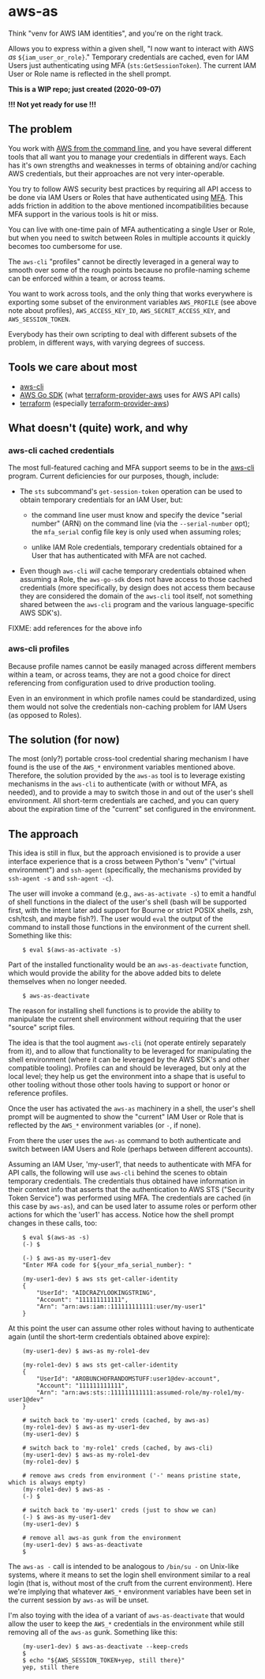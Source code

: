 # aws-as

Think "venv for AWS IAM identities", and you're on the right track.

Allows you to express within a given shell, "I now want to interact with AWS
*as* `${iam_user_or_role}`." Temporary credentials are cached, even for IAM
Users just authenticating using MFA (`sts:GetSessionToken`). The current IAM
User or Role name is reflected in the shell prompt.


**This is a WIP repo; just created (2020-09-07)**

**!!! Not yet ready for use !!!**


## The problem

You work with [AWS from the command line][aws-cli-site], and you have several
different tools that all want you to manage your credentials in different
ways. Each has it's own strengths and weaknesses in terms of obtaining and/or
caching AWS credentials, but their approaches are not very inter-operable.

You try to follow AWS security best practices by requiring all API access to
be done via IAM Users or Roles that have authenticated using
[MFA][wikipedia-mfa]. This adds friction in addition to the above mentioned
incompatibilities because MFA support in the various tools is hit or miss.

You can live with one-time pain of MFA authenticating a single User or Role,
but when you need to switch between Roles in multiple accounts it quickly
becomes too cumbersome for use.

The `aws-cli` "profiles" cannot be directly leveraged in a general way to
smooth over some of the rough points because no profile-naming scheme can be
enforced within a team, or across teams.

You want to work across tools, and the only thing that works everywhere is
exporting some subset of the environment variables `AWS_PROFILE` (see above
note about profiles), `AWS_ACCESS_KEY_ID`, `AWS_SECRET_ACCESS_KEY`, and
`AWS_SESSION_TOKEN`.

Everybody has their own scripting to deal with different subsets of the
problem, in different ways, with varying degrees of success.


## Tools we care about most

   * [aws-cli][aws-cli-gh]
   * [AWS Go SDK][aws-sdk-go-gh]  (what [terraform-provider-aws][tf-prov-aws-gh] uses for AWS API calls)
   * [terraform][terraform-gh]    (especially [terraform-provider-aws][tf-prov-aws-gh])


## What doesn't (quite) work, and why

### aws-cli cached credentials

The most full-featured caching and MFA support seems to be in the
[aws-cli][aws-cli-gh] program. Current deficiencies for our purposes, though,
include:

   * The `sts` subcommand's `get-session-token` operation can be used to
     obtain temporary credentials for an IAM User, but:

      * the command line user must know and specify the device "serial number"
        (ARN) on the command line (via the `--serial-number` opt); the
        `mfa_serial` config file key is only used when assuming roles;

      * unlike IAM Role credentials, temporary credentials obtained for a User
        that has authenticated with MFA are not cached.

   * Even though `aws-cli` *will* cache temporary credentials obtained when
     assuming a Role, the `aws-go-sdk` does not have access to those cached
     credentials (more specifically, by design does not access them because
     they are considered the domain of the `aws-cli` tool itself, not
     something shared between the `aws-cli` program and the various
     language-specific AWS SDK's).

FIXME: add references for the above info


### aws-cli profiles

Because profile names cannot be easily managed across different members within
a team, or across teams, they are not a good choice for direct referencing
from configuration used to drive production tooling.

Even in an environment in which profile names could be standardized, using
them would not solve the credentials non-caching problem for IAM Users (as
opposed to Roles).


## The solution (for now)

The most (only?) portable cross-tool credential sharing mechanism I have found
is the use of the `AWS_*` environment variables mentioned above. Therefore,
the solution provided by the `aws-as` tool is to leverage existing mechanisms
in the `aws-cli` to authenticate (with or without MFA, as needed), and to
provide a may to switch those in and out of the user's shell environment. All
short-term credentials are cached, and you can query about the expiration time
of the "current" set configured in the environment.


## The approach

This idea is still in flux, but the approach envisioned is to provide a user
interface experience that is a cross between Python's "venv" ("virtual
environment") and `ssh-agent` (specifically, the mechanisms provided by
`ssh-agent -s` and `ssh-agent -c`).

The user will invoke a command (e.g., `aws-as-activate -s`) to emit a handful
of shell functions in the dialect of the user's shell (bash will be supported
first, with the intent later add support for Bourne or strict POSIX shells,
zsh, csh/tcsh, and maybe fish?). The user would `eval` the output of the
command to install those functions in the environment of the current
shell. Something like this:

```
    $ eval $(aws-as-activate -s)
```

Part of the installed functionality would be an `aws-as-deactivate` function,
which would provide the ability for the above added bits to delete themselves
when no longer needed.

```
    $ aws-as-deactivate
```

The reason for installing shell functions is to provide the ability to
manipulate the current shell environment without requiring that the user
"source" script files.

The idea is that the tool augment `aws-cli` (not operate entirely separately
from it), and to allow that functionality to be leveraged for manipulating the
shell environment (where it can be leveraged by the AWS SDK's and other
compatible tooling). Profiles can and should be leveraged, but only at the
local level; they help us get the environment into a shape that is useful to
other tooling without those other tools having to support or honor or
reference profiles.

Once the user has activated the `aws-as` machinery in a shell, the user's
shell prompt will be augmented to show the "current" IAM User or Role that is
reflected by the `AWS_*` environment variables (or `-`, if none).

From there the user uses the `aws-as` command to both authenticate and switch
between IAM Users and Role (perhaps between different accounts).

Assuming an IAM User, 'my-user1', that needs to authenticate with MFA for API
calls, the following will use `aws-cli` behind the scenes to obtain temporary
credentials. The credentials thus obtained have information in their context
info that asserts that the authentication to AWS STS ("Security Token
Service") was performed using MFA. The credentials are cached (in this case by
`aws-as`), and can be used later to assume roles or perform other actions for
which the 'user1' has access. Notice how the shell prompt changes in these
calls, too:

```
    $ eval $(aws-as -s)
    (-) $

    (-) $ aws-as my-user1-dev
    "Enter MFA code for ${your_mfa_serial_number}: "

    (my-user1-dev) $ aws sts get-caller-identity
    {
        "UserId": "AIDCRAZYLOOKINGSTRING",
        "Account": "111111111111",
        "Arn": "arn:aws:iam::111111111111:user/my-user1"
    }
```

At this point the user can assume other roles without having to authenticate
again (until the short-term credentials obtained above expire):
```
    (my-user1-dev) $ aws-as my-role1-dev

    (my-role1-dev) $ aws sts get-caller-identity
    {
        "UserId": "AROBUNCHOFRANDOMSTUFF:user1@dev-account",
        "Account": "111111111111",
        "Arn": "arn:aws:sts::111111111111:assumed-role/my-role1/my-user1@dev"
    }

    # switch back to 'my-user1' creds (cached, by aws-as)
    (my-role1-dev) $ aws-as my-user1-dev
    (my-user1-dev) $

    # switch back to 'my-role1' creds (cached, by aws-cli)
    (my-user1-dev) $ aws-as my-role1-dev
    (my-role1-dev) $

    # remove aws creds from environment ('-' means pristine state, which is always empty)
    (my-role1-dev) $ aws-as -
    (-) $

    # switch back to 'my-user1' creds (just to show we can)
    (-) $ aws-as my-user1-dev
    (my-user1-dev) $

    # remove all aws-as gunk from the environment
    (my-user1-dev) $ aws-as-deactivate
    $
```

The `aws-as -` call is intended to be analogous to `/bin/su -` on Unix-like
systems, where it means to set the login shell environment similar to a real
login (that is, without most of the cruft from the current environment). Here
we're implying that whatever `AWS_*` environment variables have been set in
the current session by `aws-as` will be unset.

I'm also toying with the idea of a variant of `aws-as-deactivate` that would
allow the user to keep the `AWS_*` credentials in the environment while still
removing all of the `aws-as` gunk. Something like this:

```
    (my-user1-dev) $ aws-as-deactivate --keep-creds
    $
    $ echo "${AWS_SESSION_TOKEN+yep, still there}"
    yep, still there
```


[Aws-cli-gh]:     https://github.com/aws/aws-cli          "GitHub repo: aws/aws-cli"
[aws-cli-site]:   https://aws.amazon.com/cli/             "AWS command line interface"
[aws-sdk-go-gh]:  https://github.com/aws/aws-sdk-go       "GitHub repo: aws/aws-go-sdk"
[terraform-gh]:   https://github.com/hashicorp/terraform  "GitHub repo: hashicorp/terraform"

[tf-prov-aws-gh]:  https://github.com/terraform-providers/terraform-provider-aws  "GitHub repo: terraform-providers/terraform-provider-aws"
[wikipedia-mfa]:   https://en.wikipedia.org/wiki/Multi-factor_authentication      "wikipedia.org: Multi-factor authentication"
